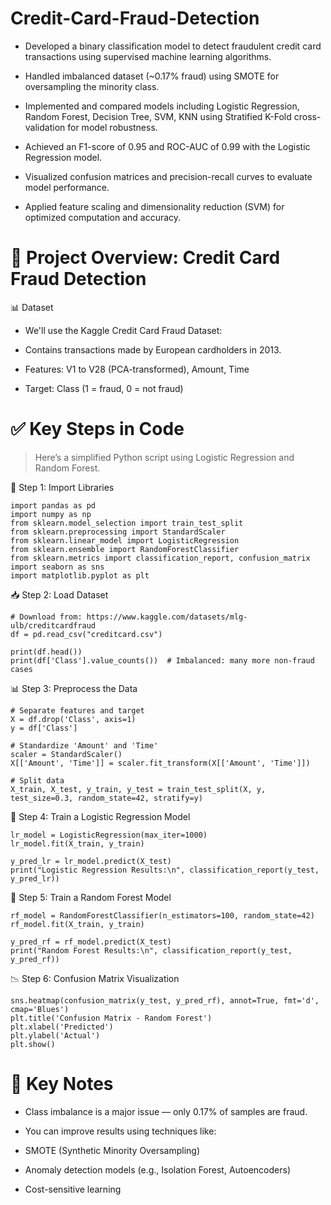 # Credit-Card-Fraud-Detection

- Developed a binary classification model to detect fraudulent credit card transactions using supervised machine learning algorithms.

- Handled imbalanced dataset (~0.17% fraud) using SMOTE for oversampling the minority class.

- Implemented and compared models including Logistic Regression, Random Forest, Decision Tree, SVM, KNN using Stratified K-Fold cross-validation for model robustness.

- Achieved an F1-score of 0.95 and ROC-AUC of 0.99 with the Logistic Regression model.

- Visualized confusion matrices and precision-recall curves to evaluate model performance.

- Applied feature scaling and dimensionality reduction (SVM) for optimized computation and accuracy.

# 🔧 Project Overview: Credit Card Fraud Detection

📊 Dataset

- We'll use the Kaggle Credit Card Fraud Dataset:

- Contains transactions made by European cardholders in 2013.

- Features: V1 to V28 (PCA-transformed), Amount, Time

- Target: Class (1 = fraud, 0 = not fraud)

# ✅ Key Steps in Code

> Here’s a simplified Python script using Logistic Regression and Random Forest.

🔽 Step 1: Import Libraries
```
import pandas as pd
import numpy as np
from sklearn.model_selection import train_test_split
from sklearn.preprocessing import StandardScaler
from sklearn.linear_model import LogisticRegression
from sklearn.ensemble import RandomForestClassifier
from sklearn.metrics import classification_report, confusion_matrix
import seaborn as sns
import matplotlib.pyplot as plt
```
📥 Step 2: Load Dataset

```
# Download from: https://www.kaggle.com/datasets/mlg-ulb/creditcardfraud
df = pd.read_csv("creditcard.csv")

print(df.head())
print(df['Class'].value_counts())  # Imbalanced: many more non-fraud cases
```

📊 Step 3: Preprocess the Data

```
# Separate features and target
X = df.drop('Class', axis=1)
y = df['Class']

# Standardize 'Amount' and 'Time'
scaler = StandardScaler()
X[['Amount', 'Time']] = scaler.fit_transform(X[['Amount', 'Time']])

# Split data
X_train, X_test, y_train, y_test = train_test_split(X, y, test_size=0.3, random_state=42, stratify=y)
```

🧠 Step 4: Train a Logistic Regression Model

```
lr_model = LogisticRegression(max_iter=1000)
lr_model.fit(X_train, y_train)

y_pred_lr = lr_model.predict(X_test)
print("Logistic Regression Results:\n", classification_report(y_test, y_pred_lr))
```

🌲 Step 5: Train a Random Forest Model

```
rf_model = RandomForestClassifier(n_estimators=100, random_state=42)
rf_model.fit(X_train, y_train)

y_pred_rf = rf_model.predict(X_test)
print("Random Forest Results:\n", classification_report(y_test, y_pred_rf))
```

📉 Step 6: Confusion Matrix Visualization

```
sns.heatmap(confusion_matrix(y_test, y_pred_rf), annot=True, fmt='d', cmap='Blues')
plt.title('Confusion Matrix - Random Forest')
plt.xlabel('Predicted')
plt.ylabel('Actual')
plt.show()
```

# 🔎 Key Notes
- Class imbalance is a major issue — only 0.17% of samples are fraud.

- You can improve results using techniques like:

- SMOTE (Synthetic Minority Oversampling)

- Anomaly detection models (e.g., Isolation Forest, Autoencoders)

- Cost-sensitive learning

